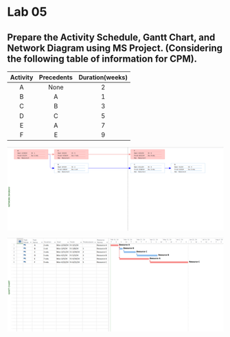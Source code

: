 # Lab 05

## Prepare the Activity Schedule, Gantt Chart, and Network Diagram using MS Project. (Considering the following table of information for CPM).

| Activity | Precedents | Duration(weeks) |
| :------: | :--------: | :-------------: |
|    A     |    None    |        2        |
|    B     |     A      |        1        |
|    C     |     B      |        3        |
|    D     |     C      |        5        |
|    E     |     A      |        7        |
|    F     |     E      |        9        |

![Network Diagram](./NetworkDiagram.png)

![Gantt Chart](./GanttChart.png)
